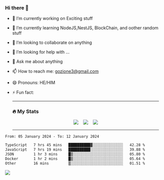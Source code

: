 ### Hi there 👋

<!--
**charlieScript/charlieScript** is a ✨ _special_ ✨ repository because its `README.md` (this file) appears on your GitHub profile.

Here are some ideas to get you started: -->

- 🔭 I’m currently working on Exciting stuff
- 🌱 I’m currently learning NodeJS,NestJS, BlockChain, and oother random stuff
- 👯 I’m looking to collaborate on anything
- 🤔 I’m looking for help with ...
- 💬 Ask me about anything
- 📫 How to reach me: gozione3@gmail.com
- 😄 Pronouns: HE/HIM
- ⚡ Fun fact:


  ---

  ### :fire: My Stats

  <div id="stats" align="center">
  <img src="http://github-readme-streak-stats.herokuapp.com?user=charlieScript&theme=dark&date_format=M%20j%5B%2C%20Y%5D" />&nbsp;&nbsp;&nbsp;
  <img src="https://github-readme-stats.vercel.app/api/top-langs/?username=charlieScript&layout=compact&theme=vision-friendly-dark"/>&nbsp;&nbsp;&nbsp;
  <img src="https://github-readme-stats.vercel.app/api?username=charlieScript&show_icons=true&theme=radical"/>
  </div>

  ---



<!--START_SECTION:waka-->

```txt
From: 05 January 2024 - To: 12 January 2024

TypeScript   7 hrs 45 mins   ██████████▓░░░░░░░░░░░░░░   42.28 %
JavaScript   7 hrs 19 mins   ██████████░░░░░░░░░░░░░░░   39.88 %
JSON         1 hr 3 mins     █▒░░░░░░░░░░░░░░░░░░░░░░░   05.80 %
Docker       1 hr 2 mins     █▒░░░░░░░░░░░░░░░░░░░░░░░   05.64 %
Other        16 mins         ▒░░░░░░░░░░░░░░░░░░░░░░░░   01.51 %
```

<!--END_SECTION:waka-->
![](https://komarev.com/ghpvc/?username=charlieScript)
